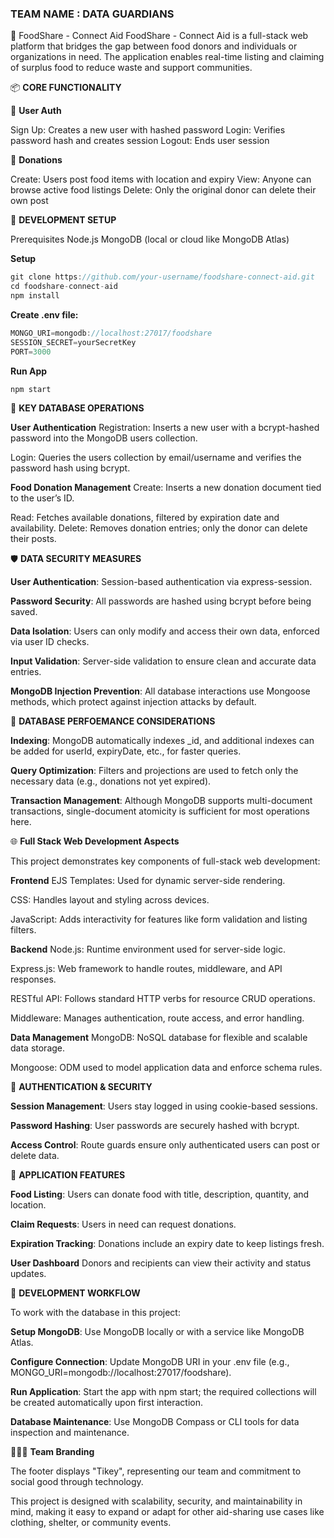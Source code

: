 ### TEAM NAME : DATA GUARDIANS

🥗 FoodShare - Connect Aid
FoodShare - Connect Aid is a full-stack web platform that bridges the gap between food donors and individuals or organizations in need. The application enables real-time listing and claiming of surplus food to reduce waste and support communities.

📦 **CORE FUNCTIONALITY**

👤 **User Auth**

Sign Up: Creates a new user with hashed password
Login: Verifies password hash and creates session
Logout: Ends user session

🥘 **Donations**

Create: Users post food items with location and expiry
View: Anyone can browse active food listings
Delete: Only the original donor can delete their own post

🧪 **DEVELOPMENT SETUP**

Prerequisites
Node.js
MongoDB (local or cloud like MongoDB Atlas)

**Setup**
```javascript
git clone https://github.com/your-username/foodshare-connect-aid.git
cd foodshare-connect-aid
npm install
```
**Create .env file:**
```javascript
MONGO_URI=mongodb://localhost:27017/foodshare
SESSION_SECRET=yourSecretKey
PORT=3000
```
**Run App**
```javascript
npm start
```

🔧 **KEY DATABASE OPERATIONS**

**User Authentication**
Registration: Inserts a new user with a bcrypt-hashed password into the MongoDB users collection.

Login: Queries the users collection by email/username and verifies the password hash using bcrypt.

**Food Donation Management**
Create: Inserts a new donation document tied to the user’s ID.

Read: Fetches available donations, filtered by expiration date and availability.
Delete: Removes donation entries; only the donor can delete their posts.

🛡️ **DATA SECURITY MEASURES**

**User Authentication**: Session-based authentication via express-session.

**Password Security**: All passwords are hashed using bcrypt before being saved.

**Data Isolation**: Users can only modify and access their own data, enforced via user ID checks.

**Input Validation**: Server-side validation to ensure clean and accurate data entries.

**MongoDB Injection Prevention**: All database interactions use Mongoose methods, which protect against injection attacks by default.

🚀 **DATABASE PERFOEMANCE CONSIDERATIONS**

**Indexing**: MongoDB automatically indexes _id, and additional indexes can be added for userId, expiryDate, etc., for faster queries.

**Query Optimization**: Filters and projections are used to fetch only the necessary data (e.g., donations not yet expired).

**Transaction Management**: Although MongoDB supports multi-document transactions, single-document atomicity is sufficient for most operations here.

🌐 **Full Stack Web Development Aspects**

This project demonstrates key components of full-stack web development:

**Frontend**
EJS Templates: Used for dynamic server-side rendering.

CSS: Handles layout and styling across devices.

JavaScript: Adds interactivity for features like form validation and listing filters.

**Backend**
Node.js: Runtime environment used for server-side logic.

Express.js: Web framework to handle routes, middleware, and API responses.

RESTful API: Follows standard HTTP verbs for resource CRUD operations.

Middleware: Manages authentication, route access, and error handling.

**Data Management**
MongoDB: NoSQL database for flexible and scalable data storage.

Mongoose: ODM used to model application data and enforce schema rules.

🔐 **AUTHENTICATION & SECURITY**

**Session Management**: Users stay logged in using cookie-based sessions.

**Password Hashing**: User passwords are securely hashed with bcrypt.

**Access Control**: Route guards ensure only authenticated users can post or delete data.

📲 **APPLICATION FEATURES**

**Food Listing**: Users can donate food with title, description, quantity, and location.

**Claim Requests**: Users in need can request donations.

**Expiration Tracking**: Donations include an expiry date to keep listings fresh.

**User Dashboard** Donors and recipients can view their activity and status updates.

🧪 **DEVELOPMENT WORKFLOW**

To work with the database in this project:

**Setup MongoDB**: Use MongoDB locally or with a service like MongoDB Atlas.

**Configure Connection**: Update MongoDB URI in your .env file (e.g., MONGO_URI=mongodb://localhost:27017/foodshare).

**Run Application**: Start the app with npm start; the required collections will be created automatically upon first interaction.

**Database Maintenance**: Use MongoDB Compass or CLI tools for data inspection and maintenance.

🧑‍🤝‍🧑 **Team Branding**

The footer displays "Tikey", representing our team and commitment to social good through technology.

This project is designed with scalability, security, and maintainability in mind, making it easy to expand or adapt for other aid-sharing use cases like clothing, shelter, or community events.



